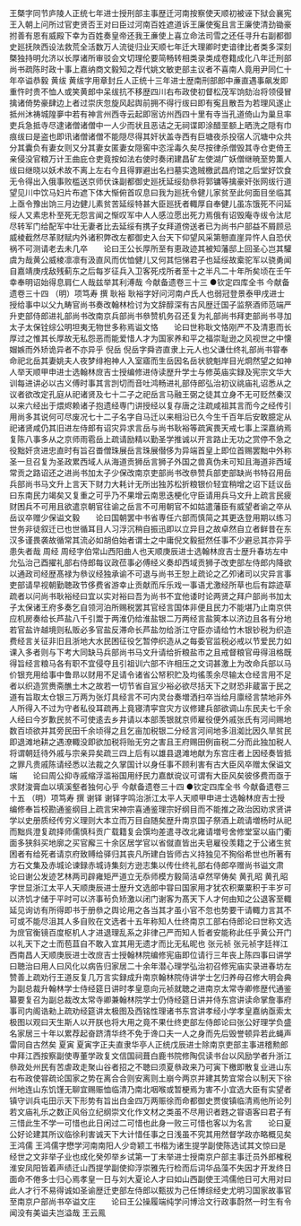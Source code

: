 <!-- { "loadSidebar": true } -->
王槩字同节庐陵人正统七年进士授刑部主事歴迁河南按察使天顺初被诬下狱会襄宪王入朝上问所过官吏贤否王对曰臣过河南百姓遮道诉王廉使寃且言王廉使清劲锄豪拊善有恩有威殿下幸为百姓奏皇帝还我王亷使上喜立命法司雪之还任寻升右副都御史廵抚陜西设法救荒全活数万人流徙归业天顺七年迁大理卿时吏谙律比者类多深刻槩独持明允济以长厚诸所审驳会文切理伦要简畅转相类录类成卷籍成化八年迁刑部尚书疏陈时政十事上嘉纳商文毅知之荐代姚文敏吏部主议者不喜南人竟用尹同仁十年卒谥恭毅
黄绂
黄绂字用章封丘人正统十三年进士歴南刑部郎中亷直遇事飙发即重忤时贵不恤人或笑黄郎中呆绂抗不移歴四川右布政使初督松茂军饷劾治将领侵冒擒诸倚势豪肆边上者过崇庆忽旋风起舆前拥不得行绂曰即有寃且散吾为若理风遂止抵州沐祷城隍夣中若有神言州西寺云起即宻访州西四十里有寺当孔道倚山为巢旦率吏兵急抵寺尽逮诸僧诸僧中一人少而状且恶诘之无祠谍即涂醋垩额上晒洗之隠有巾痕绂曰是盗也即讯诸僧诸僧不能隠尽得其奸状盖寺西有巨塘夜杀投宿人沉塘中众共分其囊负有妻女则又分其妻女匿妻女隠窖中恣淫毒久矣尽按律杀僧毁其寺仓吏倚王亲侵没官粮万计王曲庇仓吏竟按如法右使时奏闭建昌矿左使湖广妖僧继暁至势薫人绂曰继晓以妖术故不离上左右今且得罪避出名扫墓实逸贼檄武昌府馆之后堂好饮食无令得出入俄事败槛送京师伏诛副都御史廵抚延绥劾叅将郭镛等擒豪奸张网绂行道望见川中饮马妇片布遮下体大惭俯首叹息曰我为廵抚令健儿家贫至此何面目坐临其上亟令豫出饷三月边健儿素贫苦延绥特甚大臣廵抚者輙厚自奉健儿虽冻饿死不问延绥人又素忠朴至死无怨言闻之惭叹军中人人感泣愿出死力焉俄有诏毁庵寺绂令汰尼尽转军门给配军中壮无妻者比去延绥有携子女拜道傍送者已为尚书户部益不屑顾忌威棱截然尽革财赋内外诸积弊改左都御史入台天下仰望风采第戅直崖异忤人自恐伏祸不可测请老去未几卒　　论曰王公长厚所至有恵政迹其被知藩邸上回圣心岂其驩虞为哉黄公威棱凛凛有汲直风而优恤健儿又何其恺悌君子也延绥故槖驼军以骁勇闻自嘉靖庚戌敌残蓟东之后每岁征兵入卫客死戍所者至十之半凡二十年所矣顷在壬午幸奉明诏始得息肩仁人哉兹举其利溥哉
今献备遗卷三十三
●钦定四库全书
今献备遗卷三十四
（明）项笃寿 撰
耿裕
耿裕字好问河南卢氏人也弱冠登景泰甲戌进士授给事中以父九畴官尚书奏改翰林检讨为文辞醇深有古风歴迁国子监祭酒师范端严升吏部侍郎进礼部尚书改南京兵部尚书叅赞机务召还复为礼部尚书拜吏部尚书寻加太子太保铨综公明坦夷无物世多称焉谥文恪　　论曰世称耿文恪刚严不及清恵而长厚过之惟其长厚故无私怨恶而能爱惜人才为国家养和平之福崇耻逊之风视世之中懐媢嫉而外矫诡异者不亦异乎
倪岳
倪岳字舜咨直隶上元人也父谦仕终礼部尚书甞奉命祀北岳其妻姚夫人夜梦绯袍神人入室寤而生岳因名岳状貌魁岸目光烱然望之如神人举天顺甲申进士选翰林庻吉士授编修进侍读歴升学士与修英庙实録及宪宗文华大训每进讲必以古义傅时事其言剀切而音吐鸿畅进礼部侍郎弘治初议祧庙礼诏悉从之议者欲改定孔庭从祀诸贤及七十二子之祀岳言马融王弼之徒其立身不无可贬然秦汉以来六经出于煨烬赖诸子抱遗经専门讲授经以复存唐之注疏咸祖其言而今之经传引用尚多其说何可尽废况七十二子名字自马迁以来相沿已久今生千百年后安敢臆定从祀诸贤咸仍其旧进左侍郎有诏灾异求言岳与尚书耿裕等疏寅畏天戒七事上深嘉纳焉复陈八事多从之京师雨雹岳上疏请励精以勤圣学推诚以开言路止无功之赏停不急之役黜奸贪进忠直时有旨召畨僧珠展岳言珠展僣侈为异端首皇上即位首赐罢黜中外称圣一旦召复为圣政累西域人从海道贡狮岳言狮子外国之兽真伪未可知且海道非西域常贡之路诏还之进尚书加太子少保改南京吏部尚书改叅赞兵部吏部缺尚书特召用岳兵部尚书马文升上言天下财力大耗计无所出独苏松折粮银价轻宜稍增之诏下廷议岳曰东南民力竭矣又复重之可乎乃不果增云南思迭梗化守臣请用兵马文升上疏言民疲财困兵不可用且欲遣京朝官往谕之岳言不可用朝官不如姑遣藩臣有威望者谕之卒从岳议卒赠少保谥文毅　　论曰国朝罢中书省専任六部而慎简之其更迭登用期以练习世务非徒叙迁已也世循耳目人习浮沉稍自振迅即以立异目之故卓然自立者鲜昔在东汉多谨畏袭故循常其流必如胡伯始者谓士之中庸倪文毅挺然任事不少避忌其亦异乎患失者哉
周经
周经字伯常山西阳曲人也天顺庚辰进士选翰林庻吉士歴升春坊左中允弘治己酉擢礼部右侍郎每议政莅事必傅经义奏却西域贡狮子改吏部左侍郎内降欲以通政司经歴髙禄为叅议经独承谕不可退与尚书王恕上疏论之乙夘诸司以灾异言事吏部请早视朝勤聴政节侈费省游幸止贡献而斥乐戏一事语尤激经所草也后有踪迹草疏者以问尚书耿裕经曰宜以实对裕曰吾为尚书不宜他诿时论两贤之拜户部尚书加太子太保诸王府多奏乞自领河泊所赐税罢其官经言国体非便且民力不能堪乃止南京供应机房奏给长芦盐八千引鬻于两淮仍给淮盐银二万两经言盐筴本以济边且各有分地若官盐许越境则私贩必多官盐反滞命长芦盐勿给浙江守臣亦请给竹木银钞税为织造费经言关征非旧且浙地大水民困征役乞暂停织造从之每委官监税必戒以节爱民力如课入多者则与下考大同缺马兵部尚书马文升请给折粮盐市之且戒督粮官毋得沮格既得旨经言粮马各有职不宜侵夺且引祖训六部不许相压之文词甚激上为改命兵部以马价银充用给事中鲁昻以财用不足请令诸省公帑积贮及均徭羡余尽输太仓经言用不足者以织造赏赉斋醮土木之故若一切节省自冝少裕必欲尽括天下之财恐非蔵富于民之道有旨取太仓银三万两为张灯具经言不可内灵台奏増洒扫卒当给月廪经言禁地非外人所得入不过为守者私役耳疏再上竟寝清寜宫灾方议修建兵部欲调山东民夫七千余人经曰今岁歉民贫不可使逺去乡井请以本部羡银就京师雇役便外戚张氏有河间赐地数百顷欲并其旁民田千余顷得之且乞亩加税银二分经言河间地多沮洳比因久旱贫民即退滩地耕之遇潦輙没即欲加税将贻无穷之害且王府赐田例亩税二分而此独加税人将谓朝廷待外戚与宗亲异矣疏三四上后有以雄县退滩地献为东宫庄者上因经奏皆抵之罪凡贵戚陈请经悉以法裁之久掌国计以身任事不顾利害有古大臣风卒赠太保谥文端　　论曰周公抑寺戚缩浮滥裕国用纾民力嘉猷谠议可谓有大臣风矣彼侈费而亟于求财浚膏血以填溪壑者独何心乎
今献备遗卷三十四
●钦定四库全书
今献备遗卷三十五
（明）项笃寿 撰
谢铎
谢铎字鸣治浙江太平人天顺甲申进士选翰林庻吉士授编修奉旨校勘通鉴纲目上疏言宋神宗喜通鉴理宗好纲目而不能推之政治因劝求贤讲学以史册质经传穷义理则大本立而万目自随矣歴升南京国子祭酒上疏请増杨时从祀而黜呉澄复疏择师儒慎科贡广载籍复会馔均差遣寻改北雍请増号舍修堂室以庙门衢面多狭斜买地廓之买官廨三十余区居学官以省僦直皆出夫皂雇役羡籍之于公诸生贫困者有给死者请京府致赙给驿归其丧凡所建白皆师古义持独见不狥俗希世也所著有方石文集及赤城论谏録赤城诗集刻方逊志集以传仕终礼部右侍郎卒赠尚书谥文肃　　论曰谢公发迹艺林两司辟雍矩严道立无忝师模方毅简洁卓然罕俦矣
黄孔昭
黄孔昭字世显浙江太平人天顺庚辰进士歴升文选郎中甞曰国家用才犹农积粟粟积于丰岁可以济饥才储于平时可以济事茍负矫激以闭门谢客为髙天下人才何由知之公退客至輙延见询访有所得即书于册叅之舆论用之各当其才虽小官不忽也势要干请輙力言其不可或不能尽沮其人多自败在文选者十五年称知人仕终南京工部右侍郎论曰世称文选为庻官衡镜百度枢机人才进退理乱系之非律己严而知人哲者安能称此任乎黄公开门以礼天下之士而苞苴自不敢入宜其用无遗才而比无私昵也
张元祯
张元祯字廷祥江西南昌人天顺庚辰进士改庻吉士授翰林院编修宪庙即位请行三年丧上陈四事曰讲学曰聴治曰用人曰风化以病告归家居二十余年潜心理学弘治初召修宪庙实录进春坊左赞善上疏劝行王道反复几万言实録成升南京翰林院侍讲学士乞归养母召修大明会典为副总裁升翰林学士侍经筵日讲时孝皇意向元祯就聴之进南京太常寺卿修歴代通鉴纂要复召为副总裁改太常寺卿兼翰林院学士仍侍经筵日讲并侍东宫讲读命掌詹事府事司内阁诰勑上疏劝经筵讲太极图及西铭性理诸书东宫讲孝经小学孝皇嘉纳亟索太极图以观曰天生斯人以开朕也将大用之竟不果仕终吏部左侍郎论曰张公好理学负盛名家居三十年以累荐起奋跻清华终不免于谗口夫一人之身而先后毁誉顿异若此蝇声雷同自古然矣
夏寅
夏寅字正夫直隶华亭人正统戊辰进士除南京吏部主事进稽勲郎中拜江西按察副使専董学政复文信国祠葺白鹿书院修陶侃读书台以风励学者升浙江叅政处州民有苦虐政走聚山谷者招之不聴曰须夏叅政来乃可寅下檄即散复业进山东右布政使甞疏论国家之势在离合合则安离则土崩今两京并建其势宜常合以制天下徐州地连山东饥馑无聊宜赐赈恤临清乃南北咽喉或暂梗焉为害不小宜选大臣有实望者镇守训兵屯田示天下形势有旨出白金四万两赈徐而命都御史贾俊镇临清焉他所论列若文庙礼乐之数正风俗立纪纲崇文化作文材之类虽不尽用识者韪之甞语客曰君子有三惜此生不学一可惜也此日闲过二可惜也此身一败三可惜也客以为名言　　论曰夏公好论建其所议临徐利害诚天下大计惜任事之日浅虽不究其用然督学政亦略概见矣
王鸿儒
王鸿儒字懋学河南南阳人少竒颖工书楷为诸生提学副使陈选试其文惊曰是经世之文非举子业也成化癸夘举乡试第一丁未举进士授南京户部主事迁员外郎榷税淮安凤阳皆着声绩迁山西提学副使抑浮崇雅先行检而后词华品藻不失因才开发终日面命不倦多士归心焉孝皇一日与刘大夏论人才曰如山西副使王鸿儒他日可大用对曰此人才行不易得诚如圣谕歴迁吏部左侍郎以甄拔为己任博综经史尤明习国家故事官至南京户部尚书卒谥文庄　　论曰王公操履端纯学问博洽文行政事蔚然一时生有令闻没有美谥夫岂溢哉
王云鳯
